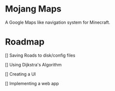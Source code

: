 # Mojang Maps
A Google Maps like navigation system for Minecraft.

# Roadmap
[] Saving Roads to disk/config files

[] Using Dijkstra's Algorithm

[] Creating a UI

[] Implementing a web app
